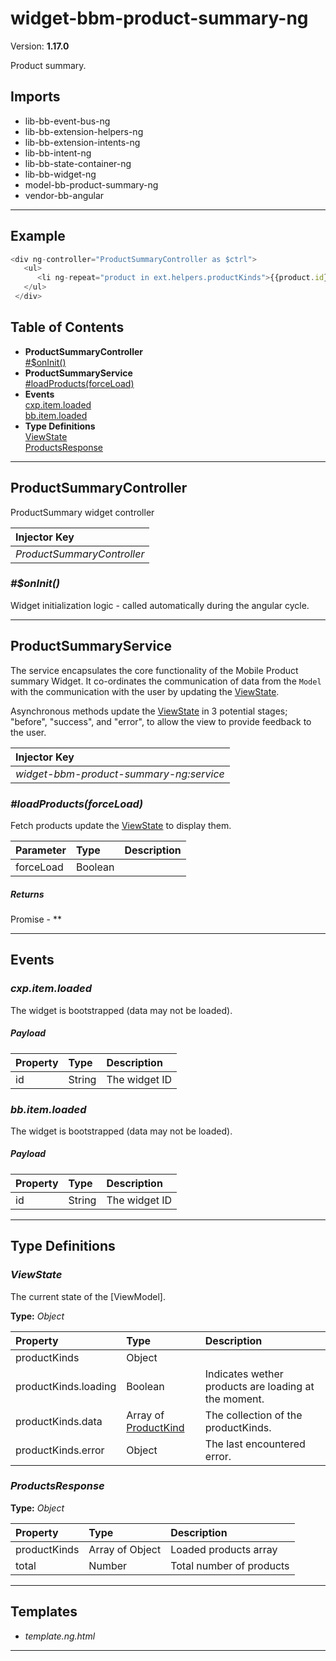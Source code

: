 # widget-bbm-product-summary-ng


Version: **1.17.0**

Product summary.

## Imports

* lib-bb-event-bus-ng
* lib-bb-extension-helpers-ng
* lib-bb-extension-intents-ng
* lib-bb-intent-ng
* lib-bb-state-container-ng
* lib-bb-widget-ng
* model-bb-product-summary-ng
* vendor-bb-angular

---

## Example

```javascript
<div ng-controller="ProductSummaryController as $ctrl">
   <ul>
      <li ng-repeat="product in ext.helpers.productKinds">{{product.id}}</li>
   </ul>
 </div>
```

## Table of Contents
- **ProductSummaryController**<br/>    <a href="#ProductSummaryController_$onInit">#$onInit()</a><br/>
- **ProductSummaryService**<br/>    <a href="#ProductSummaryService_loadProducts">#loadProducts(forceLoad)</a><br/>
- **Events**<br/>    <a href="#cxp.item.loaded">cxp.item.loaded</a><br/>    <a href="#bb.item.loaded">bb.item.loaded</a><br/>
- **Type Definitions**<br/>    <a href="#ViewState">ViewState</a><br/>    <a href="#ProductsResponse">ProductsResponse</a><br/>

---

## ProductSummaryController

ProductSummary widget controller

| Injector Key |
| :-- |
| *ProductSummaryController* |


### <a name="ProductSummaryController_$onInit"></a>*#$onInit()*

Widget initialization logic - called automatically during the angular cycle.

---

## ProductSummaryService

The service encapsulates the core functionality of the Mobile Product summary
Widget. It co-ordinates the communication of data from the `Model`
with the communication with the user by updating the [ViewState](#ViewState).

Asynchronous methods update the [ViewState](#ViewState) in 3 potential
stages; "before", "success", and "error", to allow the view to
provide feedback to the user.

| Injector Key |
| :-- |
| *widget-bbm-product-summary-ng:service* |


### <a name="ProductSummaryService_loadProducts"></a>*#loadProducts(forceLoad)*

Fetch products
update the [ViewState](#ViewState) to display them.

| Parameter | Type | Description |
| :-- | :-- | :-- |
| forceLoad | Boolean |  |

##### Returns

Promise - **

---

## Events

### <a name="cxp.item.loaded"></a>*cxp.item.loaded*

The widget is bootstrapped (data may not be loaded).

##### Payload


| Property | Type | Description |
| :-- | :-- | :-- |
| id | String | The widget ID |
### <a name="bb.item.loaded"></a>*bb.item.loaded*

The widget is bootstrapped (data may not be loaded).

##### Payload


| Property | Type | Description |
| :-- | :-- | :-- |
| id | String | The widget ID |

---

## Type Definitions


### <a name="ViewState"></a>*ViewState*

The current state of the [ViewModel][](lib-bb-view-model-ng.html#).

**Type:** *Object*


| Property | Type | Description |
| :-- | :-- | :-- |
| productKinds | Object |  |
| productKinds.loading | Boolean | Indicates wether products are loading at the moment. |
| productKinds.data | Array of [ProductKind](#ProductKind) | The collection of the productKinds. |
| productKinds.error | Object | The last encountered error. |

### <a name="ProductsResponse"></a>*ProductsResponse*


**Type:** *Object*


| Property | Type | Description |
| :-- | :-- | :-- |
| productKinds | Array of Object | Loaded products array |
| total | Number | Total number of products |

---

## Templates

* *template.ng.html*

---
